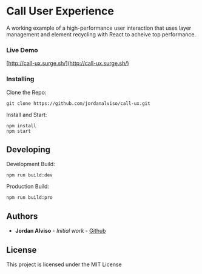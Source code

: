 # Call User Experience

A working example of a high-performance user interaction that uses layer management and element recycling with React to acheive top performance.

### Live Demo
[http://call-ux.surge.sh/](http://call-ux.surge.sh/)

### Installing

Clone the Repo:
```
git clone https://github.com/jordanalviso/call-ux.git
```

Install and Start:
```
npm install
npm start
```

## Developing

Development Build:
```
npm run build:dev
```

Production Build:
```
npm run build:pro
```

## Authors

* **Jordan Alviso** - *Initial work* - [Github](https://github.com/jordanalviso)

## License

This project is licensed under the MIT License
